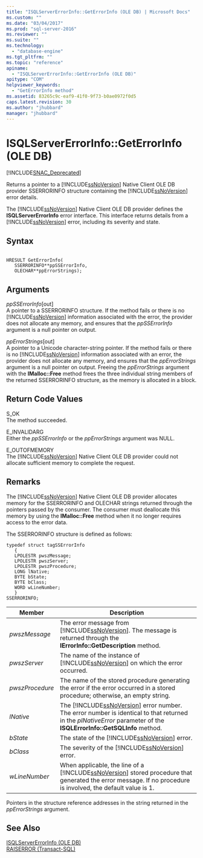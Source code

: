 ```yaml
---
title: "ISQLServerErrorInfo::GetErrorInfo (OLE DB) | Microsoft Docs"
ms.custom: ""
ms.date: "03/04/2017"
ms.prod: "sql-server-2016"
ms.reviewer: ""
ms.suite: ""
ms.technology: 
  - "database-engine"
ms.tgt_pltfrm: ""
ms.topic: "reference"
apiname: 
  - "ISQLServerErrorInfo::GetErrorInfo (OLE DB)"
apitype: "COM"
helpviewer_keywords: 
  - "GetErrorInfo method"
ms.assetid: 83265c9c-eaf9-41f0-9f73-b0ae0972f0d5
caps.latest.revision: 30
ms.author: "jhubbard"
manager: "jhubbard"
---
```

# ISQLServerErrorInfo::GetErrorInfo (OLE DB)
[!INCLUDE[SNAC_Deprecated](../../relational-databases/extended-stored-procedures-reference/includes/snac-deprecated.md)]

  Returns a pointer to a [!INCLUDE[ssNoVersion](../../advanced-analytics/r-services/includes/ssnoversion-md.md)] Native Client OLE DB provider SSERRORINFO structure containing the [!INCLUDE[ssNoVersion](../../advanced-analytics/r-services/includes/ssnoversion-md.md)] error details.  
  
 The [!INCLUDE[ssNoVersion](../../advanced-analytics/r-services/includes/ssnoversion-md.md)] Native Client OLE DB provider defines the **ISQLServerErrorInfo** error interface. This interface returns details from a [!INCLUDE[ssNoVersion](../../advanced-analytics/r-services/includes/ssnoversion-md.md)] error, including its severity and state.  

  
## Syntax  
  
```  
  
HRESULT GetErrorInfo(  
   SSERRORINFO**ppSSErrorInfo,  
   OLECHAR**ppErrorStrings);  
```  
  
## Arguments  
 *ppSSErrorInfo*[out]  
 A pointer to a SSERRORINFO structure. If the method fails or there is no [!INCLUDE[ssNoVersion](../../advanced-analytics/r-services/includes/ssnoversion-md.md)] information associated with the error, the provider does not allocate any memory, and ensures that the *ppSSErrorInfo* argument is a null pointer on output.  
  
 *ppErrorStrings*[out]  
 A pointer to a Unicode character-string pointer. If the method fails or there is no [!INCLUDE[ssNoVersion](../../advanced-analytics/r-services/includes/ssnoversion-md.md)] information associated with an error, the provider does not allocate any memory, and ensures that the *ppErrorStrings* argument is a null pointer on output. Freeing the *ppErrorStrings* argument with the **IMalloc::Free** method frees the three individual string members of the returned SSERRORINFO structure, as the memory is allocated in a block.  
  
## Return Code Values  
 S_OK  
 The method succeeded.  
  
 E_INVALIDARG  
 Either the *ppSSErrorInfo* or the *ppErrorStrings* argument was NULL.  
  
 E_OUTOFMEMORY  
 The [!INCLUDE[ssNoVersion](../../advanced-analytics/r-services/includes/ssnoversion-md.md)] Native Client OLE DB provider could not allocate sufficient memory to complete the request.  
  
## Remarks  
 The [!INCLUDE[ssNoVersion](../../advanced-analytics/r-services/includes/ssnoversion-md.md)] Native Client OLE DB provider allocates memory for the SSERRORINFO and OLECHAR strings returned through the pointers passed by the consumer. The consumer must deallocate this memory by using the **IMalloc::Free** method when it no longer requires access to the error data.  
  
 The SSERRORINFO structure is defined as follows:  
  
```  
typedef struct tagSSErrorInfo  
   {  
   LPOLESTR pwszMessage;  
   LPOLESTR pwszServer;  
   LPOLESTR pwszProcedure;  
   LONG lNative;  
   BYTE bState;  
   BYTE bClass;  
   WORD wLineNumber;  
   }  
SSERRORINFO;  
```  
  
|Member|Description|  
|------------|-----------------|  
|*pwszMessage*|The error message from [!INCLUDE[ssNoVersion](../../advanced-analytics/r-services/includes/ssnoversion-md.md)]. The message is returned through the **IErrorInfo::GetDescription** method.|  
|*pwszServer*|The name of the instance of [!INCLUDE[ssNoVersion](../../advanced-analytics/r-services/includes/ssnoversion-md.md)] on which the error occurred.|  
|*pwszProcedure*|The name of the stored procedure generating the error if the error occurred in a stored procedure; otherwise, an empty string.|  
|*lNative*|The [!INCLUDE[ssNoVersion](../../advanced-analytics/r-services/includes/ssnoversion-md.md)] error number. The error number is identical to that returned in the *plNativeError* parameter of the **ISQLErrorInfo::GetSQLInfo** method.|  
|*bState*|The state of the [!INCLUDE[ssNoVersion](../../advanced-analytics/r-services/includes/ssnoversion-md.md)] error.|  
|*bClass*|The severity of the [!INCLUDE[ssNoVersion](../../advanced-analytics/r-services/includes/ssnoversion-md.md)] error.|  
|*wLineNumber*|When applicable, the line of a [!INCLUDE[ssNoVersion](../../advanced-analytics/r-services/includes/ssnoversion-md.md)] stored procedure that generated the error message. If no procedure is involved, the default value is 1.|  
  
 Pointers in the structure reference addresses in the string returned in the *ppErrorStrings* argument.  
  
## See Also  
 [ISQLServerErrorInfo &#40;OLE DB&#41;](../Topic/ISQLServerErrorInfo%20\(OLE%20DB\).md)   
 [RAISERROR &#40;Transact-SQL&#41;](../Topic/RAISERROR%20\(Transact-SQL\).md)  
  
  